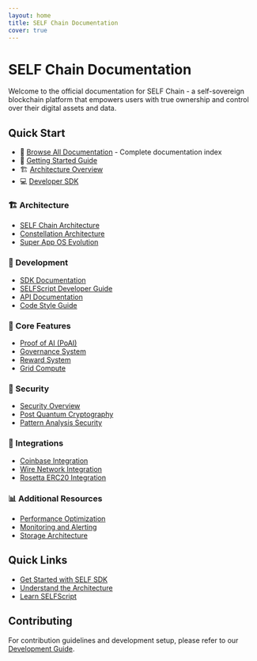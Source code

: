 ```yaml
---
layout: home
title: SELF Chain Documentation
cover: true
---
```


# SELF Chain Documentation

Welcome to the official documentation for SELF Chain - a self-sovereign blockchain platform that empowers users with true ownership and control over their digital assets and data.

## Quick Start

- 📖 [Browse All Documentation](/documentation/) - Complete documentation index
- 🚀 [Getting Started Guide](docs/About%20SELF/1.%20Introduction/Welcome)
- 🏗️ [Architecture Overview](docs/Architecture/SELF_Chain_Architecture)
- 💻 [Developer SDK](docs/SDK/README)

### 🏗️ Architecture
- [SELF Chain Architecture](docs/Architecture/SELF_Chain_Architecture)
- [Constellation Architecture](docs/Architecture/Constellation_Architecture)
- [Super App OS Evolution](docs/Architecture/Super_App_OS_Evolution)

### 🔧 Development
- [SDK Documentation](docs/SDK/README)
- [SELFScript Developer Guide](docs/SELFScript/SELFScript_Developer_Guide)
- [API Documentation](docs/API/API_documentation)
- [Code Style Guide](docs/Development/Code_Style_Guide)

### 🎯 Core Features
- [Proof of AI (PoAI)](docs/PoAI/Taxonomy)
- [Governance System](docs/Governance/Governance_Implementation)
- [Reward System](docs/Rewards/Reward_System)
- [Grid Compute](docs/Grid%20Compute/Overview)

### 🔐 Security
- [Security Overview](docs/Security/Overview)
- [Post Quantum Cryptography](docs/Security/Post_Quantum_Cryptography)
- [Pattern Analysis Security](docs/Security/Pattern_Analysis_Security)

### 🔗 Integrations
- [Coinbase Integration](docs/Integration/Coinbase_Integration)
- [Wire Network Integration](docs/Integration/Wire/Wire_Network_Integration)
- [Rosetta ERC20 Integration](docs/Integration/Rosetta_ERC20_Integration)

### 📊 Additional Resources
- [Performance Optimization](docs/Performance/TPS_Optimization)
- [Monitoring and Alerting](docs/Monitoring/Monitoring_and_Alerting)
- [Storage Architecture](docs/Storage/Hybrid_Architecture)

## Quick Links

- [Get Started with SELF SDK](docs/SDK/README)
- [Understand the Architecture](docs/Architecture/SELF_Chain_Architecture)
- [Learn SELFScript](docs/SELFScript/SELFScript_Developer_Guide)

## Contributing

For contribution guidelines and development setup, please refer to our [Development Guide](docs/Development/Code_Style_Guide.md).
